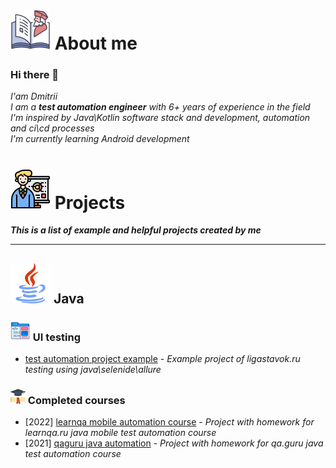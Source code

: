 # ![](img/biography_64.png) About me

### Hi there 👋
*I'am Dmitrii*  
*I am a **test automation engineer** with 6+ years of experience in the field*  
*I'm inspired by Java\Kotlin software stack and development, automation and ci\cd processes*  
*I'm currently learning Android development*  

# ![](img/businessman.png) Projects
***This is a list of example and helpful projects created by me***
<hr>

## ![](img/java_64.png) Java
### ![](img/front-end.png) UI testing
+ [test automation project example](https://github.com/dtitar/automation-framework-example) - *Example project of ligastavok.ru testing using java\selenide\allure*

### ![](img/graduated.png) Completed courses
+ [2022] [learnqa mobile automation course](https://github.com/dtitar/java-appium-wikipedia-example) - *Project with homework for learnqa.ru java mobile test automation course*
+ [2021] [qaguru java automation](https://github.com/dtitar/qa-guru-java-automation-course) - *Project with homework for qa.guru java test automation course*
